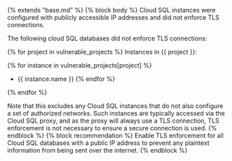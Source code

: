 {% extends "base.md" %}
{% block body %}
Cloud SQL instances were configured with publicly accessible IP addresses and did not enforce TLS connections.

The following cloud SQL databases did not enforce TLS connections:

{% for project in vulnerable_projects %}
Instances in {{ project }}:

{% for instance in vulnerable_projects[project] %}
- {{ instance.name }}
{% endfor %}

{% endfor %}

Note that this excludes any Cloud SQL instances that do not also configure a set of authorized networks. Such instances are typically accessed via the Cloud SQL proxy, and as the proxy will always use a TLS connection, TLS enforcement is not necessary to ensure a secure connection is used.
{% endblock %}
{% block recommendation %}
Enable TLS enforcement for all Cloud SQL databases with a public IP address to prevent any plaintext information from being sent over the internet.
{% endblock %}

